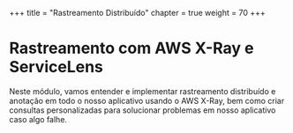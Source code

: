 +++
title = "Rastreamento Distribuído"
chapter = true
weight = 70
+++

# Rastreamento com AWS X-Ray e ServiceLens

Neste módulo, vamos entender e implementar rastreamento distribuído e anotação em todo o nosso aplicativo usando o AWS X-Ray, bem como criar consultas personalizadas para solucionar problemas em nosso aplicativo caso algo falhe.

